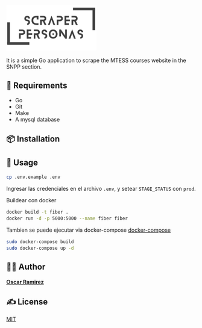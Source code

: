 ![Scraper Personas](scraperpersona.png)

It is a simple Go application to scrape the MTESS courses website in the SNPP section.
## 🔧 Requirements

- Go
- Git
- Make
- A mysql database

## 📦 Installation

## 🚀 Usage

```bash
cp .env.example .env
```

Ingresar las credenciales en el archivo `.env`, y setear `STAGE_STATUS` con `prod`.

Buildear con docker
```bash
docker build -t fiber .
docker run -d -p 5000:5000 --name fiber fiber
```

Tambien se puede ejecutar via docker-compose [docker-compose](https://docs.docker.com/compose/install/)
```bash
sudo docker-compose build
sudo docker-compose up -d
```
## 👨‍💻 Author

#### [Oscar Ramirez](https://yocreativo.com)

## ✍️ License

[MIT](https://choosealicense.com/licenses/mit/)
